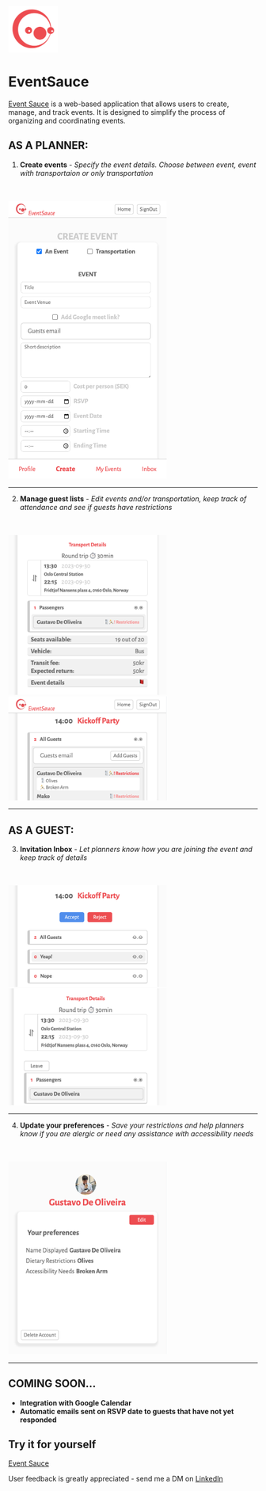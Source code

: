 <img src="app/assets/Logo1.png" alt="Logo" width="100px">

# EventSauce

[Event Sauce](https://event-sauce.vercel.app) is a web-based application that allows users to create, manage, and track events. It is designed to simplify the process of organizing and coordinating events.

## AS A PLANNER:

1. **Create events** - <i>Specify the event details. Choose between event, event with transportaion or only transportation</i>
<br>
<br>
<img src="app/assets/create-form.png" width="320px">
<hr>

2. **Manage guest lists** - <i>Edit events and/or transportation, keep track of attendance and see if guests have restrictions</i>
<br>
<br>
<span>
<img src="app/assets/passengers.png" width="320px">
<img src="app/assets/guests.png" width="320px">
</span>
<hr>

## AS A GUEST:

3. **Invitation Inbox** - <i>Let planners know how you are joining the event and keep track of details</i>
<br>
<br>
<span>
<img src="app/assets/answer.png " width="320px">
<img src="app/assets/join-ride.png" width="320px">
</span>
<hr>

4. **Update your preferences** - <i>Save your restrictions and help planners know if you are alergic or need any assistance with accessibility needs</i>
<br>
<br>
<img src="app/assets/user-profile.png" width="320px">
<hr>

## COMING SOON...

- **Integration with Google Calendar**
- **Automatic emails sent on RSVP date to guests that have not yet responded**

## Try it for yourself

[Event Sauce](https://event-sauce.vercel.app)

User feedback is greatly appreciated - send me a DM on [LinkedIn](https://www.linkedin.com/in/gustavo-l-m-de-oliveira-037243108/)
